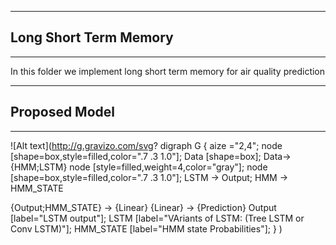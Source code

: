 -------
## Long Short Term Memory
------

<p> In this folder we implement long short term memory for air quality prediction</p>

------
## Proposed Model
_____





![Alt text](http://g.gravizo.com/svg?
  digraph G {
   aize ="2,4";
   node [shape=box,style=filled,color=".7 .3 1.0"];
   Data [shape=box];
   Data->{HMM;LSTM}
   node [style=filled,weight=4,color="gray"];
   node [shape=box,style=filled,color=".7 .3 1.0"];
   LSTM -> Output; 
   HMM -> HMM_STATE
   
   {Output;HMM_STATE} -> {Linear}
   {Linear} -> {Prediction}
   Output [label="LSTM output"];
   LSTM [label="VAriants of LSTM: (Tree LSTM or Conv LSTM)"];
   HMM_STATE [label="HMM state Probabilities"];
  }
) 
